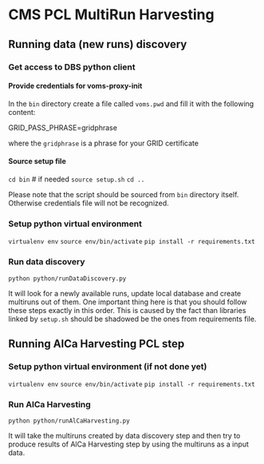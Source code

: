 # CMS PCL MultiRun Harvesting

## Running data (new runs) discovery

### Get access to DBS python client

#### Provide credentials for voms-proxy-init

In the `bin` directory create a file called `voms.pwd` and fill it with the following content:

GRID_PASS_PHRASE=gridphrase

where the `gridphrase` is a phrase for your GRID certificate

#### Source setup file

`cd bin` # if needed
`source setup.sh`
`cd ..`

Please note that the script should be sourced from `bin` directory itself.
Otherwise credentials file will not be recognized.

### Setup python virtual environment

`virtualenv env`
`source env/bin/activate`
`pip install -r requirements.txt`


### Run data discovery

`python python/runDataDiscovery.py`

It will look for a newly available runs, update local database and create multiruns out of them. 
One important thing here is that you should follow these steps exactly in this order.
This is caused by the fact than libraries linked by `setup.sh` should be shadowed be the ones from requirements file.


## Running AlCa Harvesting PCL step

### Setup python virtual environment (if not done yet)

`virtualenv env`
`source env/bin/activate`
`pip install -r requirements.txt`

###  Run AlCa Harvesting

`python python/runAlCaHarvesting.py`

It will take the multiruns created by data discovery step and then try to produce
results of AlCa Harvesting step by using the multiruns as a input data.
